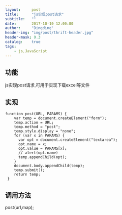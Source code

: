 ```yaml
---
layout:     post
title:      "js实现post请求"
subtitle:   ""
date:       2017-10-10 12:00:00
author:     "Dingding"
header-img: "img/post/thrift-header.jpg"
header-mask: 0.3
catalog:    true
tags:
    - js,JavaScript
---
```


## 功能
js实现post请求,可用于实现下载excel等文件

## 实现
```
function post(URL, PARAMS) {
	var temp = document.createElement("form");
	temp.action = URL;
	temp.method = "post";
	temp.style.display = "none";
	for (var x in PARAMS) {
	  var opt = document.createElement("textarea");
	  opt.name = x;
	  opt.value = PARAMS[x];
	  // alert(opt.name)
	  temp.appendChild(opt);
	}
	document.body.appendChild(temp);
	temp.submit();
	return temp;
 }
```

## 调用方法	
post(url,map);
